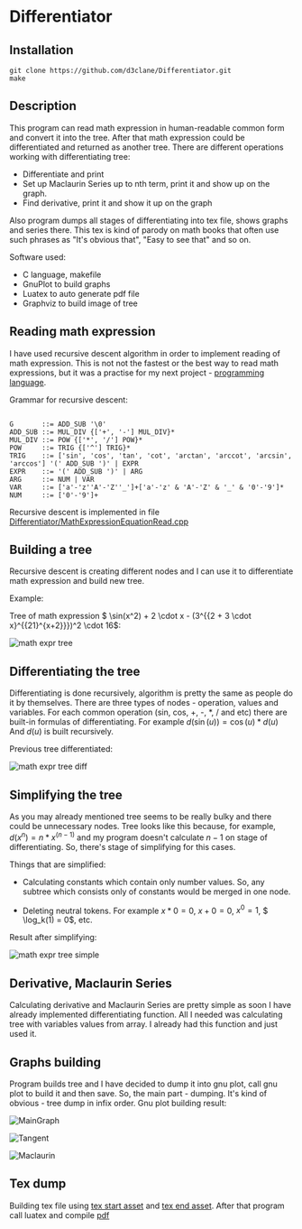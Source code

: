 # Differentiator

## Installation 

```
git clone https://github.com/d3clane/Differentiator.git
make
```

## Description

This program can read math expression in human-readable common form and convert it into the tree. After that math expression could be differentiated and returned as another tree. There are different operations working with differentiating tree:
- Differentiate and print
- Set up Maclaurin Series up to nth term, print it and show up on the graph.
- Find derivative, print it and show it up on the graph

Also program dumps all stages of differentiating into tex file, shows graphs and series there. This tex is kind of parody on math books that often use such phrases as "It's obvious that", "Easy to see that" and so on.

Software used:
- C language, makefile
- GnuPlot to build graphs
- Luatex to auto generate pdf file
- Graphviz to build image of tree

## Reading math expression

I have used recursive descent algorithm in order to implement reading of math expression. This is not not the fastest or the best way to read math expressions, but it was a practise for my next project - [programming language](https://github.com/d3clane/ProgrammingLanguage).

Grammar for recursive descent:

```

G       ::= ADD_SUB '\0'
ADD_SUB ::= MUL_DIV {['+', '-'] MUL_DIV}*
MUL_DIV ::= POW {['*', '/'] POW}*
POW     ::= TRIG {['^'] TRIG}*
TRIG    ::= ['sin', 'cos', 'tan', 'cot', 'arctan', 'arccot', 'arcsin', 'arccos'] '(' ADD_SUB ')' | EXPR
EXPR    ::= '(' ADD_SUB ')' | ARG
ARG     ::= NUM | VAR
VAR     ::= ['a'-'z''A'-'Z''_']+['a'-'z' & 'A'-'Z' & '_' & '0'-'9']*
NUM     ::= ['0'-'9']+

```

Recursive descent is implemented in file [Differentiator/MathExpressionEquationRead.cpp](https://github.com/d3clane/Differentiator/blob/main/Differentiator/MathExpressionEquationRead.cpp)


## Building a tree

Recursive descent is creating different nodes and I can use it to differentiate math expression and build new tree.

Example:

Tree of math expression $ \sin(x^2) + 2 \cdot x - (3^{{2 + 3 \cdot x}^{{21}^{x+2}}})^2 \cdot 16$:

![math expr tree](ReadmeAssets/imgs/tree.png)

## Differentiating the tree

Differentiating is done recursively, algorithm is pretty the same as people do it by themselves. There are three types of nodes - operation, values and variables. For each common operation (sin, cos, +, -, *, / and etc) there are built-in formulas of differentiating. For example $d(\sin(u)) = \cos(u) * d(u)$ And $d(u)$ is built recursively.

Previous tree differentiated:

![math expr tree diff](ReadmeAssets/imgs/diffTree.png)

## Simplifying the tree

As you may already mentioned tree seems to be really bulky and there could be unnecessary nodes. Tree looks like this because, for example, $d(x^n) = n * x^(n - 1)$ and my program doesn't calculate $n - 1$ on stage of differentiating. So, there's stage of simplifying for this cases.

Things that are simplified:
- Calculating constants which contain only number values. So, any subtree which consists only of constants would be merged in one node.

- Deleting neutral tokens. For example $x * 0 = 0$, $x + 0 = 0$, $x^0 = 1$, $ \log_k(1) = 0$, etc.

Result after simplifying:

![math expr tree simple](ReadmeAssets/imgs/SimpleTree.png)

## Derivative, Maclaurin Series

Calculating derivative and Maclaurin Series are pretty simple as soon I have already implemented differentiating function. All I needed was calculating tree with variables values from array. I already had this function and just used it.

## Graphs building 

Program builds tree and I have decided to dump it into gnu plot, call gnu plot to build it and then save. So, the main part - dumping. It's kind of obvious - tree dump in infix order. Gnu plot building result:

![MainGraph](ReadmeAssets/imgs/MainGraph.png)

![Tangent](ReadmeAssets/imgs/Tangent.png)

![Maclaurin](ReadmeAssets/imgs/Maclaurin.png)

## Tex dump

Building tex file using [tex start asset](Differentiator/latexStartAsset.txt) and [tex end asset](Differentiator/latexEndAsset.txt). After that program call luatex and compile [pdf](Differentiator/PHD.pdf)
